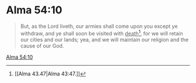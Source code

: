# Alma 54:10

> But, as the Lord liveth, our armies shall come upon you except ye withdraw, and ye shall soon be visited with <u>death</u>[^a], for we will retain our cities and our lands; yea, and we will maintain our religion and the cause of our God.

[Alma 54:10](https://www.churchofjesuschrist.org/study/scriptures/bofm/alma/54?lang=eng&id=p10#p10)


[^a]: [[Alma 43.47|Alma 43:47.]]
